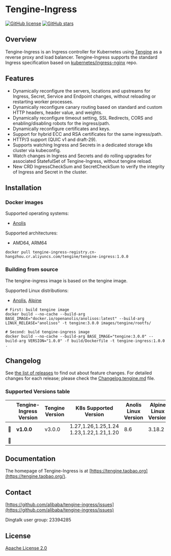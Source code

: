 # Tengine-Ingress
[![GitHub license](https://img.shields.io/github/license/alibaba/tengine-ingress.svg)](https://github.com/alibaba/tengine-ingress/blob/main/LICENSE)
[![GitHub stars](https://img.shields.io/badge/contributions-welcome-orange.svg)](https://github.com/alibaba/tengine-ingress/blob/main/CONTRIBUTING.md)

## Overview
Tengine-Ingress is an Ingress controller for Kubernetes using [Tengine](https://github.com/alibaba/tengine) as a reverse proxy and load balancer.
Tengine-Ingress supports the standard Ingress specification based on [kubernetes/ingress-nginx](https://github.com/kubernetes/ingress-nginx) repo.

## Features
* Dynamically reconfigure the servers, locations and upstreams for Ingress, Secret, Service and Endpoint changes, without reloading or restarting worker processes.
* Dynamically reconfigure canary routing based on standard and custom HTTP headers, header value, and weights.
* Dynamically reconfigure timeout setting, SSL Redirects, CORS and enabling/disabling robots for the ingress/path.
* Dynamically reconfigure certificates and keys.
* Support for hybrid ECC and RSA certificates for the same ingress/path.
* HTTP/3 support (QUIC v1 and draft-29).
* Supports watching Ingress and Secrets in a dedicated storage k8s cluster via kubeconfig.
* Watch changes in Ingress and Secrets and do rolling upgrades for associated StatefulSet of Tengine-Ingress, without tengine reload.
* New CRD IngressCheckSum and SecretCheckSum to verify the integrity of Ingress and Secret in the cluster.

## Installation
### Docker images
Supported operating systems:
* [Anolis](https://hub.docker.com/r/openanolis/anolisos)

Supported architectures:
* AMD64, ARM64
```
docker pull tengine-ingress-registry.cn-hangzhou.cr.aliyuncs.com/tengine/tengine-ingress:1.0.0
```

### Building from source
The tengine-ingress image is based on the tengine image.

Supported Linux distributions:
* [Anolis](https://hub.docker.com/r/openanolis/anolisos), [Alpine](https://hub.docker.com/_/alpine)
```
# First: build tengine image
docker build --no-cache --build-arg BASE_IMAGE="docker.io/openanolis/anolisos:latest" --build-arg LINUX_RELEASE="anolisos" -t tengine:3.0.0 images/tengine/rootfs/

# Second: build tengine-ingress image
docker build --no-cache --build-arg BASE_IMAGE="tengine:3.0.0" --build-arg VERSION="1.0.0" -f build/Dockerfile -t tengine-ingress:1.0.0 .
```

## Changelog

See [the list of releases](https://github.com/alibaba/tengine-ingress/releases) to find out about feature changes.
For detailed changes for each release; please check the [Changelog.tengine.md](Changelog.tengine.md) file.

### Supported Versions table
|    | Tengine-Ingress Version | Tengine Version | K8s Supported Version | Anolis Linux Version | Alpine Linux Version | Helm Chart Version |
|:--:|-------------------------|-----------------|-----------------------|----------------------|----------------------|--------------------|
| 🔄 | **v1.0.0**              | v3.0.0          | 1.27,1.26,1.25,1.24<br>1.23,1.22,1.21,1.20   | 8.6                  | 3.18.2               |                    |
| 🔄 |                         |                 |                       |                      |                      |                    |

## Documentation

The homepage of Tengine-Ingress is at [https://tengine.taobao.org](https://tengine.taobao.org/).

## Contact

[https://github.com/alibaba/tengine-ingress/issues](https://github.com/alibaba/tengine-ingress/issues)

Dingtalk user group: 23394285

## License

[Apache License 2.0](https://github.com/alibaba/tengine-ingress/blob/main/LICENSE)
